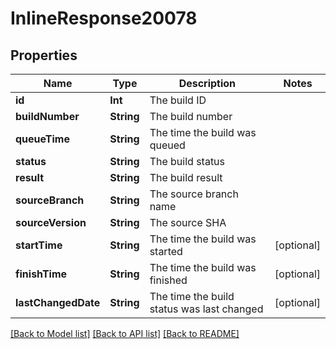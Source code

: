 # InlineResponse20078

## Properties
Name | Type | Description | Notes
------------ | ------------- | ------------- | -------------
**id** | **Int** | The build ID | 
**buildNumber** | **String** | The build number | 
**queueTime** | **String** | The time the build was queued | 
**status** | **String** | The build status | 
**result** | **String** | The build result | 
**sourceBranch** | **String** | The source branch name | 
**sourceVersion** | **String** | The source SHA | 
**startTime** | **String** | The time the build was started | [optional] 
**finishTime** | **String** | The time the build was finished | [optional] 
**lastChangedDate** | **String** | The time the build status was last changed | [optional] 

[[Back to Model list]](../README.md#documentation-for-models) [[Back to API list]](../README.md#documentation-for-api-endpoints) [[Back to README]](../README.md)


